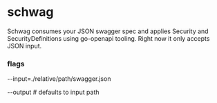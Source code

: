 # schwag
Schwag consumes your JSON swagger spec and applies Security and SecurityDefinitions using go-openapi tooling.  Right now it only accepts JSON input.

### flags
--input=./relative/path/swagger.json

--output # defaults to input path
